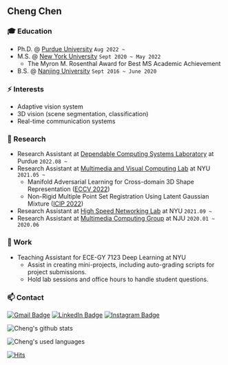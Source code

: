 ## Cheng Chen

### :mortar_board: Education
- Ph.D. @ [Purdue University](https://www.purdue.edu/purdue/about/index.php) `Aug 2022 ~`
- M.S. @ [New York University](https://www.nyu.edu/about.html) `Sept 2020 ~ May 2022`
    - The Myron M. Rosenthal Award for Best MS Academic Achievement
- B.S. @ [Nanjing University](https://www.nju.edu.cn/EN/wbout/main.htm) `Sept 2016 ~ June 2020`

### ⚡ Interests
- Adaptive vision system
- 3D vision (scene segmentation, classification)
- Real-time communication systems

### 🔭 Research
- Research Assistant at [Dependable Computing Systems Laboratory](https://engineering.purdue.edu/dcsl/) at Purdue ```2022.08 ~ ```
- Research Assistant at [Multimedia and Visual Computing Lab](http://mmvc.engineering.nyu.edu/) at NYU ```2021.05 ~ ```
    - Manifold Adversarial Learning for Cross-domain 3D Shape Representation ([ECCV 2022](https://eccv2022.ecva.net/))
    - Non-Rigid Multiple Point Set Registration Using Latent Gaussian Mixture ([ICIP 2022](https://2022.ieeeicip.org/))
- Research Assistant at [High Speed Networking Lab](https://research.engineering.nyu.edu/highspeed/) at NYU ```2021.09 ~ ```
- Research Assistant at [Multimedia Computing Group](http://mcg.nju.edu.cn/)  at NJU ```2020.01 ~ 2020.06```

### :office: Work
- Teaching Assistant for ECE-GY 7123 Deep Learning at NYU
    * Assist in creating mini-projects, including auto-grading scripts for project submissions.
    * Hold lab sessions and office hours to handle student questions.

### 📫 Contact 
[![Gmail Badge](https://img.shields.io/badge/Gmail-D14836?style=for-the-badge&logo=gmail&logoColor=white)](mailto:cheng.chen@nyu.edu) [![LinkedIn Badge](https://img.shields.io/badge/linkedin-%230077B5.svg?&style=for-the-badge&logo=linkedin&logoColor=white)](https://www.linkedin.com/in/cheng-chen-a74b221b6/) [![Instagram Badge](https://img.shields.io/badge/Instagram-E4405F?style=for-the-badge&logo=instagram&logoColor=white)](https://www.instagram.com/ccjuliusss/)

![Cheng's github stats](https://github-readme-stats.vercel.app/api?username=ChengChen2020&show_icons=true&theme=merko)

![Cheng's used languages](https://github-readme-stats.vercel.app/api/top-langs/?username=ChengChen2020&theme=merko)

[![Hits](https://hits.seeyoufarm.com/api/count/incr/badge.svg?url=https%3A%2F%2Fgithub.com%2FChengChen2020&count_bg=%2379C83D&title_bg=%23555555&icon=&icon_color=%23FFFFFF&title=hits&edge_flat=false)](https://hits.seeyoufarm.com)
